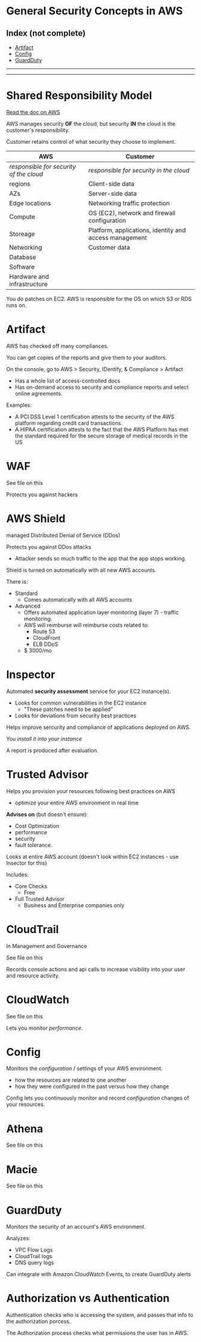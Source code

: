 # General Security Concepts in AWS

## Index (not complete)

* [Artifact](#Artifact)
* [Config](#Config)
* [GuardDuty](#GuardDuty)

-----------
-----------

# Shared Responsibility Model

[Read the doc on AWS](https://aws.amazon.com/compliance/shared-responsibility-model/)

AWS manages security **OF** the cloud, but security **IN** the cloud is the customer's responsibility. 

Customer retains control of what security they choose to implement.

|AWS| Customer|
|-----|-----|
|*responsible for security of the cloud* | *responsible for security in the cloud* |
|regions | Client-side data |
|AZs | Server-side data |
|Edge locations | Networking traffic protection |
|Compute | OS (EC2), network and firewall configuration |
|Storeage | Platform, applications, identity and access management |
|Networking | Customer data
|Database
|Software
|Hardware and infrastructure

You do patches on EC2. AWS is responsible for the OS on which S3 or RDS runs on.

# Artifact

AWS has checked off many compliances.

You can get copies of the reports and give them to your auditors.

On the console, go to AWS > Security, IDentify, & Compliance > Artifact

* Has a whole list of access-controlled docs
* Has on-demand access to security and compliance reports and select online agreements. 

Examples: 

* A PCI DSS Level 1 certification attests to the security of the AWS platform regarding credit card transactions.
* A HIPAA certification attests to the fact that the AWS Platform has met the standard required for the secure storage of medical records in the US

# WAF

See file on this

Protects you against hackers

# AWS Shield

managed Distributed Denial of Service (DDos)

Protects you against DDos attacks

* Attacker sends so much traffic to the app that the app stops working.

Shield is turned on automatically with all new AWS accounts.

There is:

* Standard
  * Comes automatically with all AWS accounts
* Advanced
  * Offers automated application layer monitoring (layer 7) - traffic monitoring.
  * AWS will reimburse will reimburse costs related to:
    * Route 53
    * CloudFront 
    * ELB DDoS
  * $ 3000/mo

# Inspector

Automated **security assessment** service for your EC2 instance(s).

* Looks for common vulnerabilities in the EC2 instance
  * "These patches need to be applied"
* Looks for deviations from security best practices

Helps improve sercurity and compliance of applications deployed on AWS. 

You *install it into your instance*

A report is produced after evaluation.

# Trusted Advisor

Helps you provision your resources following best practices on AWS

* optimize your entire AWS environment in real time

**Advises on** (but doesn't ensure):

* Cost Optimization
* performance
* security
* fault tolerance.

Looks at entire AWS account (doesn't look within EC2 instances - use Insector for this)

Includes:

* Core Checks
  * Free
* Full Trusted Advisor
  * Business and Enterprise companies only

# CloudTrail

In Management and Governance

See file on this

Records console actions and api calls to increase visibility into your user and resource activity. 

# CloudWatch

See file on this

Lets you monitor *performance*. 

# Config

Monitors the *configuration* / settings of your AWS environment.

* how the resources are related to one another 
* how they were configured in the past versus how they change

Config lets you continuously monitor and record *configuration* changes of your resources.

# Athena

See file on this

# Macie 

See file on this

# GuardDuty

Monitors the security of an account's AWS environment.

Analyzes:

* VPC Flow Logs
* CloudTrail logs 
* DNS query logs

Can integrate with Amazon CloudWatch Events, to create GuardDuty alerts

# Authorization vs Authentication

Authentication checks who is accessing the system, and passes that info to the authorization porcess.

The Authorization process checks what permissions the user has in AWS.

